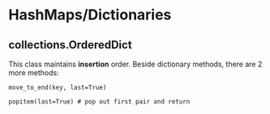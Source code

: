 # HashMaps/Dictionaries

## collections.OrderedDict

This class maintains **insertion** order. Beside dictionary methods, there are 2 more methods:
```
move_to_end(key, last=True)

popitem(last=True) # pop out first pair and return
```
